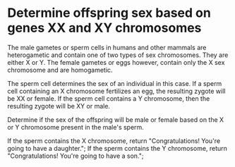 <h1>Determine offspring sex based on genes XX and XY chromosomes</h1>

<p>The male gametes or sperm cells in humans and other mammals are heterogametic and contain one of two types of sex chromosomes. They are either X or Y. The female gametes or eggs however, contain only the X sex chromosome and are homogametic.
   
   The sperm cell determines the sex of an individual in this case. If a sperm cell containing an X chromosome fertilizes an egg, the resulting zygote will be XX or female. If the sperm cell contains a Y chromosome, then the resulting zygote will be XY or male.
   
   Determine if the sex of the offspring will be male or female based on the X or Y chromosome present in the male's sperm.
   
   If the sperm contains the X chromosome, return "Congratulations! You're going to have a daughter."; If the sperm contains the Y chromosome, return "Congratulations! You're going to have a son.";
</p>

